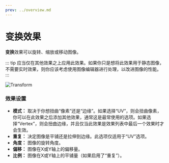 ```yaml
---
prev: ../overview.md
---
```


# 变换效果

**变换**效果可以旋转、缩放或移动图像。

::: tip
应当仅在其他效果之上应用此效果。如果你只是想将此效果用于静态图像，不需要实时效果，则你应该考虑使用图像编辑器进行处理，以改进图像的性能。
:::

![Transform](/wallpaper-engine-docs/img/effects/Transform.gif)

### 效果设置

* **模式：** 取决于你想扭曲“像素”还是“边缘”。如果选择“UV”，则会扭曲像素，你可以在此效果之后添加其他效果，通常这是最常使用的选项。如果选择“Vertex”，则会扭曲边缘，并且仅当此效果是效果列表中最后一个效果时才会生效。
* **重复：** 决定图像是平铺还是拉伸到边缘。此选项仅适用于“UV”选项。
* **角度：** 图像的旋转角度。
* **偏移：** 图像在X或Y轴上的偏移量。
* **比例：** 图像在X或Y轴上的平铺量（如果启用了“重复”）。